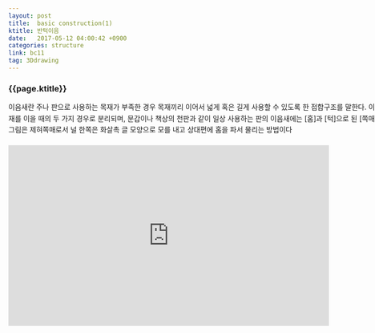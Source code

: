 ```yaml
---
layout: post
title:  basic construction(1)
ktitle: 반턱이음
date:   2017-05-12 04:00:42 +0900
categories: structure
link: bc11
tag: 3Ddrawing
---
```


<div style="width:900px; margin:0px auto">

<h3>
	{{page.ktitle}}
</h3>

<p style="line-height: 160%">이음새란 주나 판으로 사용하는 목재가 부족한 경우 목재끼리 이어서 넓게 혹은 길게 사용할 수 있도록 한 접합구조를 말한다. 이음새는 판재를 이을 때와 골재를 이을 때의 두 가지 경우로 분리되며, 문갑이나 책상의 천판과 같이 일상 사용하는 판의 이음새에는 [홈]과 [턱]으로 된 [쪽매]와 [촉]의 구조로 접합된다. 그림은 제혀쪽매로서 널 한쪽은 화살촉 글 모양으로 모를 내고 상대편에 홈을 파서 물리는 방법이다</p>	
</div>	

<div style="text-align:center; margin:20px 0px 30px 0px; display: block;">

<iframe width="640" height="360" src="https://www.youtube.com/embed/imSQEGCl5oQ" frameborder="0" allowfullscreen></iframe>

</div>
